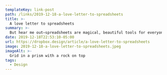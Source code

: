 ```yaml
---
templateKey: link-post
path: /links/2019-12-18-a-love-letter-to-spreadsheets
title: >-
  A love letter to spreadsheets
summary: >-
  But hear me out—spreadsheets are magical, beautiful tools for everyone, including creatives. At Dropbox, we’re designing enlightened ways of working, so in service of investigating what exactly that means, I’d like to share my thoughts on one of my favorite ways to work as a program manager.
date: 2019-12-18T22:53:10-05:00
url: https://dropbox.design/article/a-love-letter-to-spreadsheets
image: 2019-12-18-a-love-letter-to-spreadsheets.jpeg
imageAlt: >-
  Grid in a prism with a rock on top
tags:
  - Design
---
```

